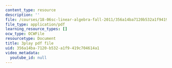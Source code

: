 ```yaml
---
content_type: resource
description: ''
file: /courses/18-06sc-linear-algebra-fall-2011/356a14ba7120b532a1f9419c704614a1_lGGDIGizcQ0.pdf
file_type: application/pdf
learning_resource_types: []
ocw_type: OCWFile
resourcetype: Document
title: 3play pdf file
uid: 356a14ba-7120-b532-a1f9-419c704614a1
video_metadata:
  youtube_id: null
---
```

